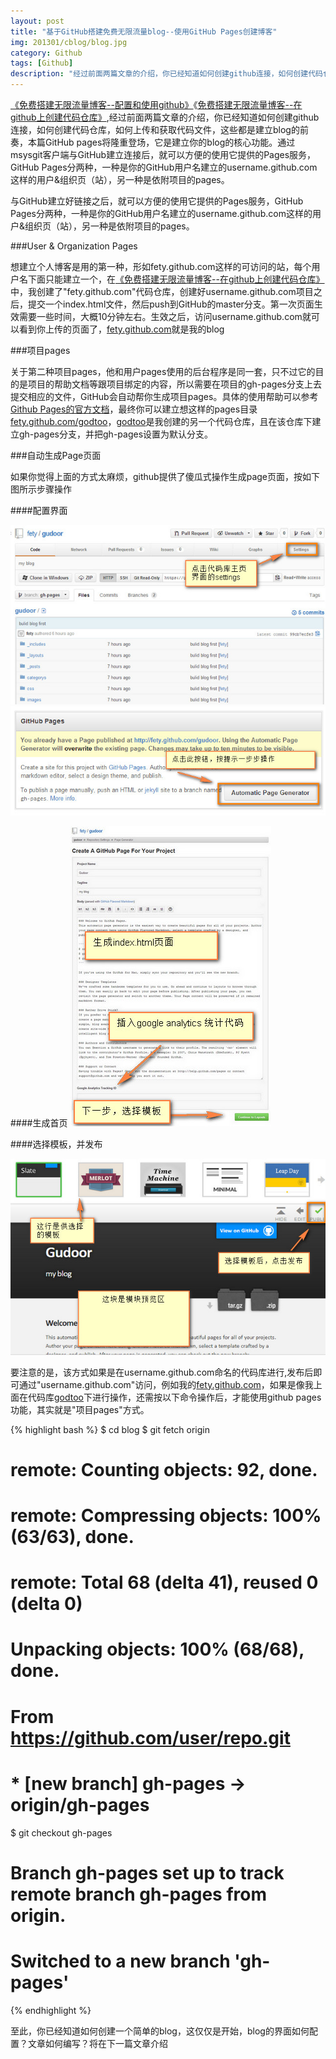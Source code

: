 ```yaml
---
layout: post
title: "基于GitHub搭建免费无限流量blog--使用GitHub Pages创建博客"
img: 201301/cblog/blog.jpg
category: Github
tags: [Github]
description: "经过前面两篇文章的介绍，你已经知道如何创建github连接，如何创建代码仓库，如何上传和获取代码文件，这些都是建立blog的前奏，本篇GitHub pages将隆重登场，它是建立你的blog的核心功能。通过msysgit客户端与GitHub建立连接后，就可以方便的使用它提供的Pages服务，GitHub Pages分两种，一种是你的GitHub用户名建立的username.github.com这样的用户&组织页（站），另一种是依附项目的pages。"
---
```


[《免费搭建无限流量博客--配置和使用github》](http://godtoo.com/blog/2013/01/12/install-msysgit.html)《[免费搭建无限流量博客--在github上创建代码仓库》](http://godtoo.com/blog/2013/01/13/create-repo.html),经过前面两篇文章的介绍，你已经知道如何创建github连接，如何创建代码仓库，如何上传和获取代码文件，这些都是建立blog的前奏，本篇GitHub pages将隆重登场，它是建立你的blog的核心功能。通过msysgit客户端与GitHub建立连接后，就可以方便的使用它提供的Pages服务，GitHub Pages分两种，一种是你的GitHub用户名建立的username.github.com这样的用户&组织页（站），另一种是依附项目的pages。


与GitHub建立好链接之后，就可以方便的使用它提供的Pages服务，GitHub Pages分两种，一种是你的GitHub用户名建立的username.github.com这样的用户&组织页（站），另一种是依附项目的pages。

###User & Organization Pages

想建立个人博客是用的第一种，形如fety.github.com这样的可访问的站，每个用户名下面只能建立一个，在[《免费搭建无限流量博客--在github上创建代码仓库》](http://godtoo.com/blog/2013/01/13/create-repo.html)中，我创建了"fety.github.com"代码仓库，创建好username.github.com项目之后，提交一个index.html文件，然后push到GitHub的master分支。第一次页面生效需要一些时间，大概10分钟左右。生效之后，访问username.github.com就可以看到你上传的页面了，[fety.github.com](http://www.godtoo.com/)就是我的blog

###项目pages

关于第二种项目pages，他和用户pages使用的后台程序是同一套，只不过它的目的是项目的帮助文档等跟项目绑定的内容，所以需要在项目的gh-pages分支上去提交相应的文件，GitHub会自动帮你生成项目pages。具体的使用帮助可以参考[Github Pages的官方文档](https://help.github.com/articles/user-organization-and-project-pages)，最终你可以建立想这样的pages目录[fety.github.com/godtoo](http://www.godtoo.com/)，[godtoo](http://www.godtoo.com/)是我创建的另一个代码仓库，且在该仓库下建立gh-pages分支，并把gh-pages设置为默认分支。

###自动生成Page页面

如果你觉得上面的方式太麻烦，github提供了傻瓜式操作生成page页面，按如下图所示步骤操作

####配置界面

![ALT '创建github blog'](/images/201301/cblog/github_repo_settings.jpg)
![ALT '创建github blog'](/images/201301/cblog/github_auto_create_blog.jpg)

####生成首页
![ALT '创建github blog'](/images/201301/cblog/github_auto_index.jpg)

####选择模板，并发布

![ALT '创建github blog'](/images/201301/cblog/github_auto_template.jpg)

要注意的是，该方式如果是在username.github.com命名的代码库进行,发布后即可通过"username.github.com"访问，例如我的[fety.github.com](http://www.godtoo.com/)，如果是像我上面在代码库[godtoo](http://www.godtoo.com/)下进行操作，还需按以下命令操作后，才能使用github pages功能，其实就是"项目pages"方式。

{% highlight bash %}
$ cd blog
$ git fetch origin
# remote: Counting objects: 92, done.
# remote: Compressing objects: 100% (63/63), done.
# remote: Total 68 (delta 41), reused 0 (delta 0)
# Unpacking objects: 100% (68/68), done.
# From https://github.com/user/repo.git
#  * [new branch]      gh-pages     -> origin/gh-pages

$ git checkout gh-pages
# Branch gh-pages set up to track remote branch gh-pages from origin.
# Switched to a new branch 'gh-pages'
{% endhighlight %}

至此，你已经知道如何创建一个简单的blog，这仅仅是开始，blog的界面如何配置？文章如何编写？将在下一篇文章介绍